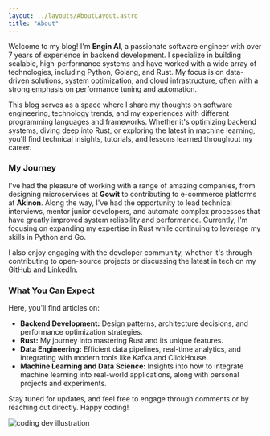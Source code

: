 ```yaml
---
layout: ../layouts/AboutLayout.astro
title: "About"
---
```


Welcome to my blog! I'm **Engin Al**, a passionate software engineer with over 7 years of experience in backend development. I specialize in building scalable, high-performance systems and have worked with a wide array of technologies, including Python, Golang, and Rust. My focus is on data-driven solutions, system optimization, and cloud infrastructure, often with a strong emphasis on performance tuning and automation.

This blog serves as a space where I share my thoughts on software engineering, technology trends, and my experiences with different programming languages and frameworks. Whether it's optimizing backend systems, diving deep into Rust, or exploring the latest in machine learning, you'll find technical insights, tutorials, and lessons learned throughout my career.

### My Journey

I've had the pleasure of working with a range of amazing companies, from designing microservices at **Gowit** to contributing to e-commerce platforms at **Akinon**. Along the way, I've had the opportunity to lead technical interviews, mentor junior developers, and automate complex processes that have greatly improved system reliability and performance. Currently, I'm focusing on expanding my expertise in Rust while continuing to leverage my skills in Python and Go.

I also enjoy engaging with the developer community, whether it's through contributing to open-source projects or discussing the latest in tech on my GitHub and LinkedIn.

### What You Can Expect

Here, you'll find articles on:

- **Backend Development:** Design patterns, architecture decisions, and performance optimization strategies.
- **Rust:** My journey into mastering Rust and its unique features.
- **Data Engineering:** Efficient data pipelines, real-time analytics, and integrating with modern tools like Kafka and ClickHouse.
- **Machine Learning and Data Science:** Insights into how to integrate machine learning into real-world applications, along with personal projects and experiments.

Stay tuned for updates, and feel free to engage through comments or by reaching out directly. Happy coding!

<div>
  <img src="/assets/dev.svg" class="sm:w-1/2 mx-auto" alt="coding dev illustration">
</div>
